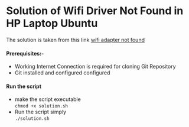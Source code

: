 # Solution of Wifi Driver Not Found in HP Laptop Ubuntu
The solution is taken from this link [wifi adapter not found](
https://askubuntu.com/questions/1047245/wifi-adapter-not-found-in-ubuntu-18-04)

#### Prerequisites:-
* Working Internet Connection is required for cloning Git Repository
* Git installed and configured configured

#### Run the script
* make the script executable  
`chmod +x solution.sh`
* Run the script simply   
`./solution.sh`
